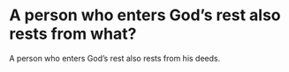 # A person who enters God’s rest also rests from what?

A person who enters God’s rest also rests from his deeds.
